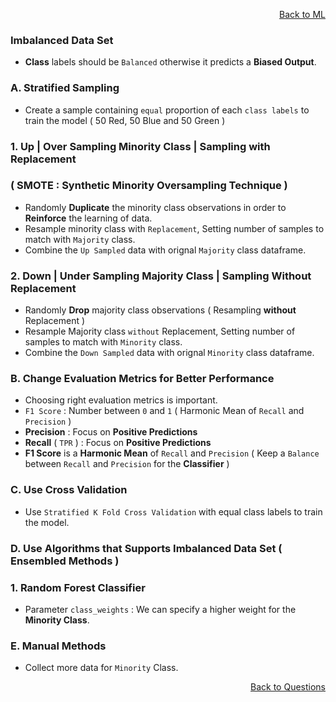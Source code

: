<p align='right'><a align="right" href="https://github.com/KIRANKUMAR7296/Library/blob/main/Machine%20Learning/Machine%20Learning%20Models.md">Back to ML</a></p>

### Imbalanced Data Set

- **Class** labels should be `Balanced` otherwise it predicts a **Biased Output**.

### A. Stratified Sampling
- Create a sample containing `equal` proportion of each `class labels` to train the model ( 50 Red, 50 Blue and 50 Green )

### 1. Up | Over Sampling Minority Class | Sampling with Replacement 

### ( SMOTE : Synthetic Minority Oversampling Technique )

- Randomly **Duplicate** the minority class observations in order to **Reinforce** the learning of data.
- Resample minority class with `Replacement`, Setting number of samples to match with `Majority` class.
- Combine the `Up Sampled` data with orignal `Majority` class dataframe.

### 2. Down | Under Sampling Majority Class | Sampling Without Replacement 
- Randomly **Drop** majority class observations ( Resampling **without** Replacement )
- Resample Majority class `without` Replacement, Setting number of samples to match with `Minority` class.
- Combine the `Down Sampled` data with orignal `Minority` class dataframe.

### B. Change Evaluation Metrics for Better Performance
- Choosing right evaluation metrics is important.
- `F1 Score` : Number between `0` and `1` ( Harmonic Mean of `Recall` and `Precision` )
- **Precision** : Focus on **Positive Predictions**
- **Recall** ( `TPR` ) : Focus on **Positive Predictions**
- **F1 Score** is a **Harmonic Mean** of `Recall` and `Precision` ( Keep a `Balance` between `Recall` and `Precision` for the **Classifier** )

### C. Use Cross Validation 
- Use `Stratified K Fold Cross Validation` with equal class labels to train the model.

### D. Use Algorithms that Supports Imbalanced Data Set ( Ensembled Methods )

### 1. Random Forest Classifier 
- Parameter `class_weights` : We can specify a higher weight for the **Minority Class**.

### E. Manual Methods
- Collect more data for `Minority` Class.

<p align='right'><a align="right" href="https://github.com/KIRANKUMAR7296/Library/blob/main/Interview.md">Back to Questions</a></p>
